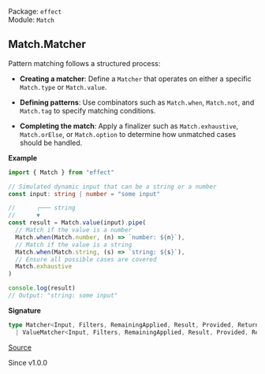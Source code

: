 Package: `effect`<br />
Module: `Match`<br />

## Match.Matcher

Pattern matching follows a structured process:

- **Creating a matcher**: Define a `Matcher` that operates on either a
  specific `Match.type` or `Match.value`.

- **Defining patterns**: Use combinators such as `Match.when`, `Match.not`,
  and `Match.tag` to specify matching conditions.

- **Completing the match**: Apply a finalizer such as `Match.exhaustive`,
  `Match.orElse`, or `Match.option` to determine how unmatched cases should
  be handled.

**Example**

```ts
import { Match } from "effect"

// Simulated dynamic input that can be a string or a number
const input: string | number = "some input"

//      ┌─── string
//      ▼
const result = Match.value(input).pipe(
  // Match if the value is a number
  Match.when(Match.number, (n) => `number: ${n}`),
  // Match if the value is a string
  Match.when(Match.string, (s) => `string: ${s}`),
  // Ensure all possible cases are covered
  Match.exhaustive
)

console.log(result)
// Output: "string: some input"
```

**Signature**

```ts
type Matcher<Input, Filters, RemainingApplied, Result, Provided, Return> = | TypeMatcher<Input, Filters, RemainingApplied, Result, Return>
  | ValueMatcher<Input, Filters, RemainingApplied, Result, Provided, Return>
```

[Source](https://github.com/Effect-TS/effect/tree/main/packages/effect/src/Match.ts#L87)

Since v1.0.0